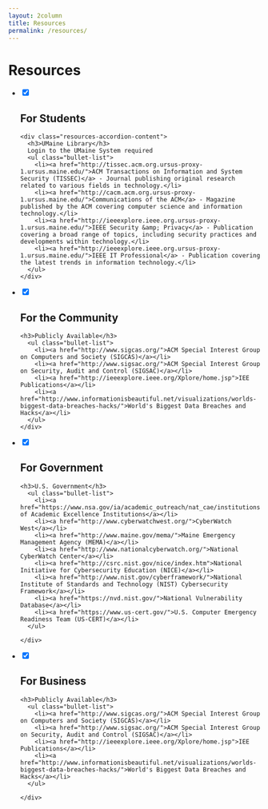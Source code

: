 ```yaml
---
layout: 2column
title: Resources
permalink: /resources/
---
```


<h1>Resources</h1>

<div class="resources-accordion-wrapper">
<ul class="resources-accordion">

<!-- STUDENTS -->
  <li>
    <input type="checkbox" checked>
    <i></i>
    <h2>For Students</h2>

    <div class="resources-accordion-content">
      <h3>UMaine Library</h3>
      Login to the UMaine System required
      <ul class="bullet-list">
        <li><a href="http://tissec.acm.org.ursus-proxy-1.ursus.maine.edu/">ACM Transactions on Information and System Security (TISSEC)</a> - Journal publishing original research related to various fields in technology.</li>
        <li><a href="http://cacm.acm.org.ursus-proxy-1.ursus.maine.edu/">Communications of the ACM</a> - Magazine published by the ACM covering computer science and information technology.</li>
        <li><a href="http://ieeexplore.ieee.org.ursus-proxy-1.ursus.maine.edu/">IEEE Security &amp; Privacy</a> - Publication covering a broad range of topics, including security practices and developments within technology.</li>
        <li><a href="http://ieeexplore.ieee.org.ursus-proxy-1.ursus.maine.edu/">IEEE IT Professional</a> - Publication covering the latest trends in information technology.</li>
      </ul>
    </div>

  </li>

<!-- COMMUNITY -->
  <li>
    <input type="checkbox" checked>
    <i></i>
    <h2>For the Community</h2>
    <div class="resources-accordion-content">

    <h3>Publicly Available</h3>
      <ul class="bullet-list">
        <li><a href="http://www.sigcas.org/">ACM Special Interest Group on Computers and Society (SIGCAS)</a></li>
        <li><a href="http://www.sigsac.org/">ACM Special Interest Group on Security, Audit and Control (SIGSAC)</a></li>
        <li><a href="http://ieeexplore.ieee.org/Xplore/home.jsp">IEE Publications</a></li>
        <li><a href="http://www.informationisbeautiful.net/visualizations/worlds-biggest-data-breaches-hacks/">World's Biggest Data Breaches and Hacks</a></li>
      </ul>
    </div>

  </li>

<!-- GOVERNMENT -->
  <li>
    <input type="checkbox" checked>
    <i></i>
    <h2>For Government</h2>
    <div class="resources-accordion-content">

    <h3>U.S. Government</h3>
      <ul class="bullet-list">
        <li><a href="https://www.nsa.gov/ia/academic_outreach/nat_cae/institutions.shtml">Center of Academic Excellence Institutions</a></li>
        <li><a href="http://www.cyberwatchwest.org/">CyberWatch West</a></li>
        <li><a href="http://www.maine.gov/mema/">Maine Emergency Management Agency (MEMA)</a></li>
        <li><a href="http://www.nationalcyberwatch.org/">National CyberWatch Center</a></li>
        <li><a href="http://csrc.nist.gov/nice/index.htm">National Initiative for Cybersecurity Education (NICE)</a></li>
        <li><a href="http://www.nist.gov/cyberframework/">National Institute of Standards and Technology (NIST) Cybersecurity Framework</a></li>
        <li><a href="https://nvd.nist.gov/">National Vulnerability Database</a></li>
        <li><a href="https://www.us-cert.gov/">U.S. Computer Emergency Readiness Team (US-CERT)</a></li>
      </ul>

    </div>
  </li>

<!-- BUSINESS -->
  <li>
    <input type="checkbox" checked>
    <i></i>
    <h2>For Business</h2>
    <div class="resources-accordion-content">

    <h3>Publicly Available</h3>
      <ul class="bullet-list">
        <li><a href="http://www.sigcas.org/">ACM Special Interest Group on Computers and Society (SIGCAS)</a></li>
        <li><a href="http://www.sigsac.org/">ACM Special Interest Group on Security, Audit and Control (SIGSAC)</a></li>
        <li><a href="http://ieeexplore.ieee.org/Xplore/home.jsp">IEE Publications</a></li>
        <li><a href="http://www.informationisbeautiful.net/visualizations/worlds-biggest-data-breaches-hacks/">World's Biggest Data Breaches and Hacks</a></li>
      </ul>

    </div>
  </li>

</ul>
</div>
